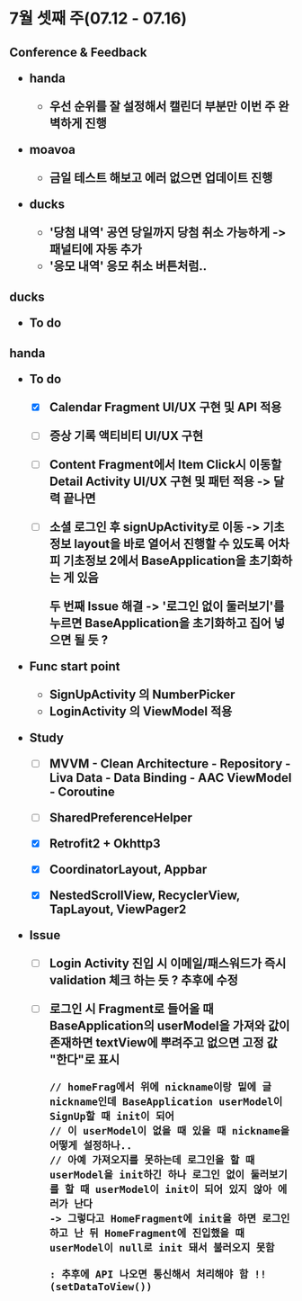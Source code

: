 <h1>7월 셋째 주(07.12 - 07.16)



<h2>Conference & Feedback

- handa
  - 우선 순위를 잘 설정해서 캘린더 부분만 이번 주 완벽하게 진행

- moavoa
  - 금일 테스트 해보고 에러 없으면 업데이트 진행

- ducks
  - '당첨 내역' 공연 당일까지 당첨 취소 가능하게 -> 패널티에 자동 추가
  - '응모 내역' 응모 취소 버튼처럼..





<h2>ducks

- To do





<h2>handa

- To do

  - [x] Calendar Fragment UI/UX 구현 및 API 적용

  - [ ] 증상 기록 액티비티 UI/UX 구현

  - [ ] Content Fragment에서 Item Click시 이동할 Detail Activity UI/UX 구현 및 패턴 적용
    -> 달력 끝나면

  - [ ] 소셜 로그인 후 signUpActivity로 이동 -> 기초정보 layout을 바로 열어서 진행할 수 있도록
    어차피 기초정보 2에서 BaseApplication을 초기화하는 게 있음

    두 번째 Issue 해결 -> '로그인 없이 둘러보기'를 누르면 BaseApplication을 초기화하고 집어 넣으면 될 듯 ?





- Func start point
  - SignUpActivity 의 NumberPicker
  - LoginActivity 의 ViewModel 적용





- Study
  - [ ] MVVM - Clean Architecture - Repository - Liva Data - Data Binding - AAC ViewModel -
    Coroutine
  - [ ] SharedPreferenceHelper
  - [x] Retrofit2 + Okhttp3
  - [x] CoordinatorLayout, Appbar
  - [x] NestedScrollView, RecyclerView, TapLayout, ViewPager2





- Issue

  - [ ] Login Activity 진입 시 이메일/패스워드가 즉시 validation 체크 하는 듯 ?
    추후에 수정

  - [ ] 로그인 시 Fragment로 들어올 때 BaseApplication의 userModel을 가져와 값이 존재하면 textView에 뿌려주고 없으면 고정 값 "한다"로 표시

    ```
    // homeFrag에서 위에 nickname이랑 밑에 글 nickname인데 BaseApplication userModel이 SignUp할 때 init이 되어
    // 이 userModel이 없을 때 있을 때 nickname을 어떻게 설정하나..
    // 아예 가져오지를 못하는데 로그인을 할 때 userModel을 init하긴 하나 로그인 없이 둘러보기를 할 때 userModel이 init이 되어 있지 않아 에러가 난다
    -> 그렇다고 HomeFragment에 init을 하면 로그인하고 난 뒤 HomeFragment에 진입했을 때 userModel이 null로 init 돼서 불러오지 못함
    
    : 추후에 API 나오면 통신해서 처리해야 함 !!(setDataToView())
    ```

